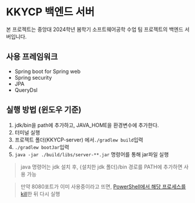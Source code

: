 # KKYCP 백엔드 서버

본 프로젝트는 중앙대 2024학년 봄학기 소프트웨어공학 수업 팀 프로젝트의 백엔드 서버입니다.

## 사용 프레임워크

- Spring boot for Spring web
- Spring security
- JPA
- QueryDsl

## 실행 방법 (윈도우 기준)

1. jdk/bin을 path에 추가하고, JAVA_HOME을 환경변수에 추가한다.
2. 터미널 실행
3. 프로젝트 폴더(KKYCP-server) 에서`./gradlew build`입력
4. `./gradlew bootJar`입력
5. `java -jar ./build/libs/server-**.jar` 명령어를 통해 jar파일 실행

> java 명령어는 jdk 설치 후, {설치한 jdk 폴더}/bin 경로를 PATH에 추가하면 사용 가능

> 만약 8080포트가 이미 사용중이라고 뜨면, [PowerShell에서 해당 프로세스를 kill](https://stackoverflow.com/a/39633428)한 뒤 다시 실행